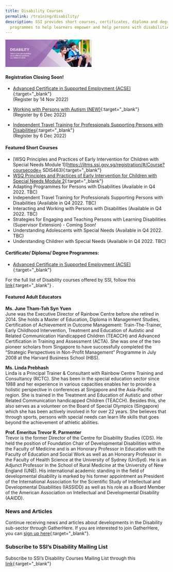 ```yaml
---
title: Disability Courses
permalink: /training/disability/
description: SSI provides short courses, certificates, diploma and degree
  programmes to help learners empower and help persons with disabilities.
---
```

![Social Service Institute (SSI) Singapore - Disability Care / Special Needs Courses](/images/training/disability_SSI_header-banner-757-x-239px4.jpg)


#### **Registration Closing Soon!**


-   [Advanced Certificate in Supported Employment (ACSE)](https://iltms.ssi.gov.sg/registration/#/Course?coursecode=SDIS8){:target="_blank"} <br> (Register by 14 Nov 2022)

-   [Working with Persons with Autism (NEW)](https://iltms.ssi.gov.sg/registration/#/Course?coursecode=SDIS87){:target="_blank"} <br> (Register by 6 Dec 2022)

-   [Independent Travel Training for Professionals Supporting Persons with Disabilities](https://iltms.ssi.gov.sg/registration/#/Course?coursecode=SDIS211){:target="_blank"} <br> (Register by 6 Dec 2022)

#### **Featured Short Courses**
-   [WSQ Principles and Practices of Early Intervention for Children with Special Needs Module 1](https://iltms.ssi.gov.sg/registration/#/Course?coursecode= SDIS463){:target="_blank"}   
-  [WSQ Principles and Practices of Early Intervention for Children with Special Needs Module 2](https://iltms.ssi.gov.sg/registration/#/Course?coursecode=SDIS83){:target="_blank"}   
-   Adapting Programmes for Persons with Disabilities (Available in Q4 2022. TBC) 
-   Independent Travel Training for Professionals Supporting Persons with Disabilities (Available in Q4 2022. TBC) 
-   Interacting and Working with Persons with Disabilities (Available in Q4 2022. TBC)   
-   Strategies for Engaging and Teaching Persons with Learning Disabilities (Supervisor Extension) - Coming Soon!
-   Understanding Adolescents with Special Needs (Available in Q4 2022. TBC)   
-   Understanding Children with Special Needs (Available in Q4 2022. TBC)

#### **Certificate/ Diploma/ Degree Programmes:**

-  [Advanced Certificate in Supported Employment (ACSE)](/training/cet-programmes/advance-certificate-in-supported-employment/){:target="_blank"}   

For the full list of Disability courses offered by SSI, follow this  [link](https://iltms.ssi.gov.sg/registration#/Course){:target="_blank"}   .

#### **Featured Adult Educators**

**Ms. June Tham-Toh Syn Yuen**  
June was the Executive Director of Rainbow Centre before she retired in 2014. She holds a Master of Education, Diploma in Management Studies, Certification of Achievement in Outcome Management: Train-The-Trainer, Early Childhood Intervention, Treatment and Education of Autistic and Related Communication Handicapped Children (TEACCH) and Advanced Certification in Training and Assessment (ACTA). She was one of the two pioneer scholars from Singapore to have successfully completed the “Strategic Perspectives in Non-Profit Management” Programme in July 2008 at the Harvard Business School (HBS).  
  
**Ms. Linda Prebhash**  
Linda is a Principal Trainer & Consultant with Rainbow Centre Training and Consultancy (RCTC). She has been in the special education sector since 1988 and her experience in various capacities enables her to provide a holistic perspective in conferences at Singapore and the Asia-Pacific region. She is trained in the Treatment and Education of Autistic and other Related Communication handicapped Children (TEACCH). Besides this, she also serves as a volunteer on the Board of Special Olympics (Singapore) which she has been actively involved in for over 22 years. She believes that through sports, persons with special needs can learn life skills that goes beyond the achievement of athletic abilities.  
  
**Prof. Emeritus Trevor R. Parmenter**  
Trevor is the former Director of the Centre for Disability Studies (CDS). He held the position of Foundation Chair of Developmental Disabilities within the Faculty of Medicine and is an Honorary Professor in Education with the Faculty of Education and Social Work as well as an Honorary Professor in the Faculty of Health Science at the University of Sydney (UniSyd). He is an Adjunct Professor in the School of Rural Medicine at the University of New England (UNE). His international academic standing in the field of developmental disability is marked by his former appointment as President of the International Association for the Scientific Study of Intellectual and Developmental Disabilities (IASSIDD) as well as his role as a Board Member of the American Association on Intellectual and Developmental Disability (AAIDD).

### **News and Articles**

Continue receiving news and articles about developments in the Disability sub-sector through GatherHere. If you are interested to join GatherHere, you can [sign up here](https://go.gov.sg/gh-signup){:target="_blank"}.

### **Subscribe to SSI’s Disability Mailing List**

Subscribe to SSI’s Disability Courses Mailing List through this [link](https://form.gov.sg/#!/62062a0f8cb95c001235e55d){:target="_blank"}